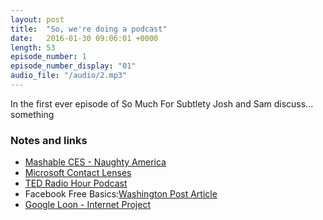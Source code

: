 ```yaml
---
layout: post
title:  "So, we're doing a podcast"
date:   2016-01-30 09:06:01 +0000
length: 53
episode_number: 1
episode_number_display: "01"
audio_file: "/audio/2.mp3"
---
```


In the first ever episode of So Much For Subtlety Josh and Sam discuss... something

### Notes and links

- [Mashable CES - Naughty America](http://mashable.com/2016/01/08/naughty-america-vr-porn-experience)
- [Microsoft Contact Lenses](http://www.wired.com/2014/01/google-lens-microsoft/)
- [TED Radio Hour Podcast](http://www.npr.org/podcasts/510298/ted-radio-hour)
- Facebook Free Basics:[Washington Post Article](https://www.washingtonpost.com/news/innovations/wp/2016/01/04/india-deserves-better-than-mark-zuckerbergs-watered-down-internet/)
- [Google Loon - Internet Project](https://www.google.com/loon/)
